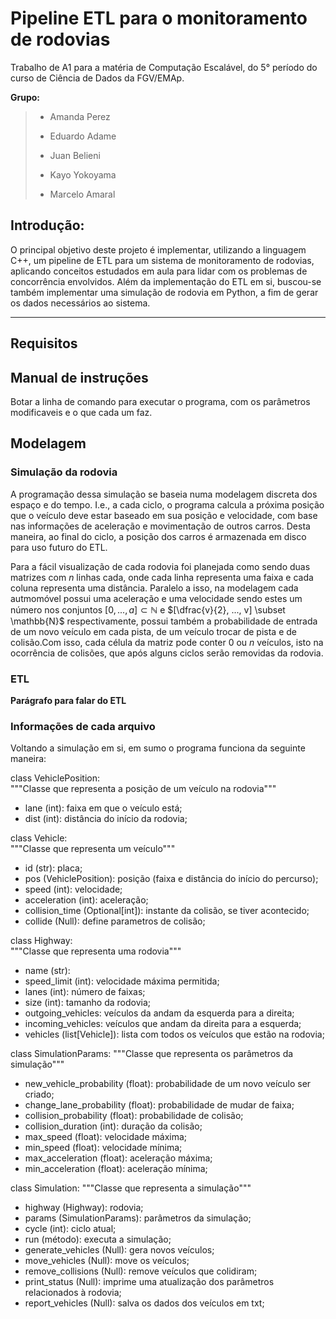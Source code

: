 # Pipeline ETL para o monitoramento de rodovias
Trabalho de A1 para a matéria de Computação Escalável, do 5° período do curso de Ciência de Dados da FGV/EMAp.

**Grupo:** 
> * Amanda Perez
> 
> * Eduardo Adame
> 
> * Juan Belieni
> 
> * Kayo Yokoyama
>
> * Marcelo Amaral

## Introdução:
O principal objetivo deste projeto é implementar, utilizando a linguagem C++, um pipeline de ETL para um sistema
de monitoramento de rodovias, aplicando conceitos estudados em aula para lidar com os problemas de concorrência envolvidos.
Além da implementação do ETL em si, buscou-se também implementar uma simulação de rodovia em Python, a fim de gerar os dados
necessários ao sistema.

---

## Requisitos


## Manual de instruções
Botar a linha de comando para executar o programa, com os parâmetros modificaveis e o que cada um faz.


## Modelagem

### Simulação da rodovia

A programação dessa simulação se baseia numa modelagem discreta dos espaço e do tempo. I.e., a cada ciclo, o programa calcula a próxima posição que o veículo deve estar baseado em sua posição e velocidade, com base nas informações de aceleração e movimentação de outros carros. Desta maneira, ao final do ciclo, a posição dos carros é armazenada em disco para uso futuro do ETL.  
  
Para a fácil visualização de cada rodovia foi planejada como sendo duas matrizes com $n$ linhas cada, onde cada linha representa uma faixa e cada coluna representa uma distância. Paralelo a isso, na modelagem cada autmomóvel possui uma aceleração e uma velocidade sendo estes um número nos conjuntos $[0, ..., a] \subset \mathbb{N}$ e $[\dfrac{v}{2}, ..., v] \subset \mathbb{N}$ respectivamente, possui também a probabilidade de entrada de um novo veículo em cada pista, de um veículo trocar de pista e de colisão.Com isso, cada célula da matriz pode conter $0$ ou $n$ veículos, isto na ocorrência de colisões, que após alguns ciclos serão removidas da rodovia.  
  

### ETL
**Parágrafo para falar do ETL**  
  
  
### Informações de cada arquivo 
Voltando a simulação em si, em sumo o programa funciona da seguinte maneira:  
  
class VehiclePosition:  
"""Classe que representa a posição de um veículo na rodovia"""  

- lane (int): faixa em que o veículo está;
- dist (int): distância do início da rodovia;

class Vehicle:  
"""Classe que representa um veículo"""  

- id (str): placa;  
- pos (VehiclePosition): posição (faixa e distância do início do percurso);  
- speed (int): velocidade;  
- acceleration (int): aceleração;  
- collision_time (Optional[int]): instante da colisão, se tiver acontecido;  
- collide (Null): define parametros de colisão;  
  

class Highway:  
"""Classe que representa uma rodovia"""  

- name (str):  
- speed_limit (int): velocidade máxima permitida;  
- lanes (int): número de faixas;  
- size (int): tamanho da rodovia;  
- outgoing_vehicles: veículos da andam da esquerda para a direita;  
- incoming_vehicles: veículos que andam da direita para a esquerda;  
- vehicles (list[Vehicle]): lista com todos os veículos que estão na rodovia;  
  
  
class SimulationParams:
"""Classe que representa os parâmetros da simulação"""  

- new_vehicle_probability (float): probabilidade de um novo veículo ser criado;  
- change_lane_probability (float): probabilidade de mudar de faixa;  
- collision_probability (float): probabilidade de colisão;  
- collision_duration (int): duração da colisão;  
- max_speed (float): velocidade máxima;  
- min_speed (float): velocidade mínima;  
- max_acceleration (float): aceleração máxima;  
- min_acceleration (float): aceleração mínima;  
  

class Simulation:
"""Classe que representa a simulação"""  

- highway (Highway): rodovia;
- params (SimulationParams): parâmetros da simulação;
- cycle (int): ciclo atual;
- run (método): executa a simulação;
- generate_vehicles (Null): gera novos veículos;
- move_vehicles (Null): move os veículos;
- remove_collisions (Null): remove veículos que colidiram;
- print_status (Null): imprime uma atualização dos parâmetros relacionados à rodovia;
- report_vehicles (Null): salva os dados dos veículos em txt;


